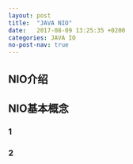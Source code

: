 ```yaml
---
layout: post
title:  "JAVA NIO"
date:   2017-08-09 13:25:35 +0200
categories: JAVA IO
no-post-nav: true
---
```


## NIO介绍

    
## NIO基本概念

### 1

### 2

## 